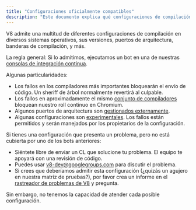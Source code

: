 ```yaml
---
title: "Configuraciones oficialmente compatibles"
description: "Este documento explica qué configuraciones de compilación son mantenidas por el equipo de V8."
---
```

V8 admite una multitud de diferentes configuraciones de compilación en diversos sistemas operativos, sus versiones, puertos de arquitectura, banderas de compilación, y más.

La regla general: Si lo admitimos, ejecutamos un bot en una de nuestras [consolas de integración continua](https://ci.chromium.org/p/v8/g/main/console).

Algunas particularidades:

- Los fallos en los compiladores más importantes bloquearán el envío de código. Un sheriff de árbol normalmente revertirá al culpable.
- Los fallos en aproximadamente el mismo [conjunto de compiladores](https://chromium.googlesource.com/infra/infra/+/main/infra/services/lkgr_finder/config/v8_cfg.pyl) bloquean nuestro roll continuo en Chromium.
- Algunos puertos de arquitectura son [gestionados externamente](/docs/ports).
- Algunas configuraciones son [experimentales](https://ci.chromium.org/p/v8/g/experiments/console). Los fallos están permitidos y serán manejados por los propietarios de la configuración.

Si tienes una configuración que presenta un problema, pero no está cubierta por uno de los bots anteriores:

- Siéntete libre de enviar un CL que solucione tu problema. El equipo te apoyará con una revisión de código.
- Puedes usar [v8-dev@googlegroups.com](mailto:v8-dev@googlegroups.com) para discutir el problema.
- Si crees que deberíamos admitir esta configuración (¿quizás un agujero en nuestra matriz de pruebas?), por favor crea un informe en el [rastreador de problemas de V8](https://bugs.chromium.org/p/v8/issues/entry) y pregunta.

Sin embargo, no tenemos la capacidad de atender cada posible configuración.
